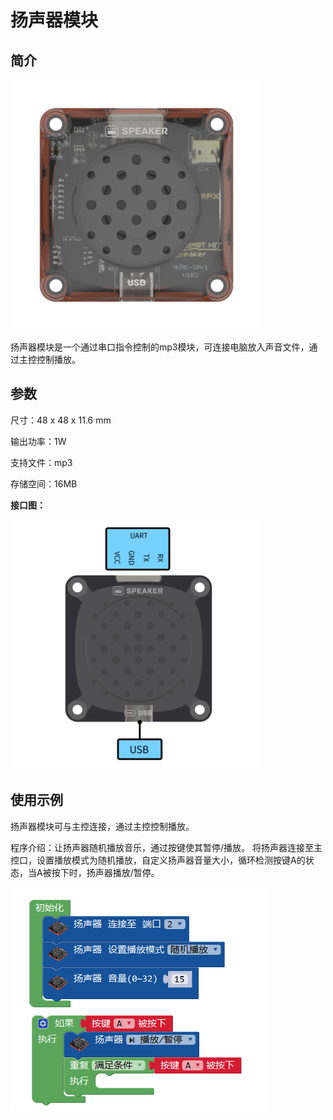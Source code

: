 # 扬声器模块

## 简介

![](./images/render_speaker.png)

扬声器模块是一个通过串口指令控制的mp3模块，可连接电脑放入声音文件，通过主控控制播放。

## 参数

尺寸：48 x 48 x 11.6 mm

输出功率：1W

支持文件：mp3

存储空间：16MB

**接口图：**

![](./images/pinout_speaker.png)

## 使用示例

扬声器模块可与主控连接，通过主控控制播放。

程序介绍：让扬声器随机播放音乐，通过按键使其暂停/播放。
将扬声器连接至主控口，设置播放模式为随机播放，自定义扬声器音量大小，循环检测按键A的状态，当A被按下时，扬声器播放/暂停。

![](./images/Mixly_example_speaker.png)
